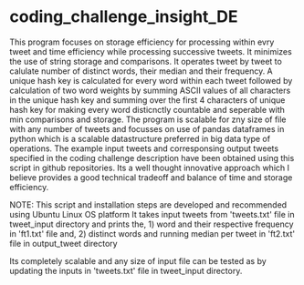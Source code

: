 # coding_challenge_insight_DE

This program focuses on storage efficiency for processing within evry tweet and time efficiency while processing successive tweets. It minimizes the use of string storage and comparisons. It operates tweet by tweet to calulate number of distinct words, their median and their frequency. A unique hash key is calculated for every word within each tweet followed by calculation of two word weights by summing ASCII values of all characters in the unique hash key and summing over the first 4 characters of unique hash key for making every word disticnctly countable and seperable with min comparisons and storage. The program is scalable for zny size of file with any number of tweets and focusses on use of pandas dataframes in python which is a scalable datastructure preferred in big data type of operations. The example input tweets and corresponsing output tweets specified in the coding challenge description have been obtained using this script in github repositories. Its a well thought innovative approach which I believe provides a good technical tradeoff and balance of time and storage efficiency. 

NOTE: This script and installation steps are developed and recommended using Ubuntu Linux OS platform
It takes input tweets from 'tweets.txt' file in tweet_input directory and prints the, 1) word and their respective frequency in 'ft1.txt' file and, 2) distinct words and running median per tweet in 'ft2.txt' file in output_tweet directory

Its completely scalable and any size of input file can be tested as by updating the inputs in 'tweets.txt' file in tweet_input directory.


